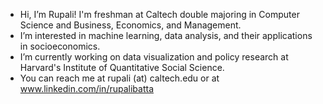 - Hi, I’m Rupali! I'm freshman at Caltech double majoring in Computer Science and Business, Economics, and Management.
- I’m interested in machine learning, data analysis, and their applications in socioeconomics.
- I’m currently working on data visualization and policy research at Harvard's Institute of Quantitative Social Science.
- You can reach me at rupali (at) caltech.edu or at www.linkedin.com/in/rupalibatta
